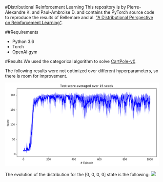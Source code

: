#Distributional Reinforcement Learning
This repository is by Pierre-Alexandre K. and Paul-Ambroise D. and contains the PyTorch source code to reproduce the 
results of Bellemare and al. ["A Distributional Perspective on Reinforcement Learning"](https://arxiv.org/abs/1707.06887).

##Requirements
- Python 3.6
- Torch
- OpenAI gym

#Results
We used the categorical algorithm to solve [CartPole-v0](https://gym.openai.com/envs/CartPole-v0/).

The following results were not optimized over different hyperparameters, so there is room for improvement.

![](/results/figs/test_score.png)

The evolution of the distribution for the [0, 0, 0, 0] state is the following:
![](/results/figs/gifs/seed-1.gif)
